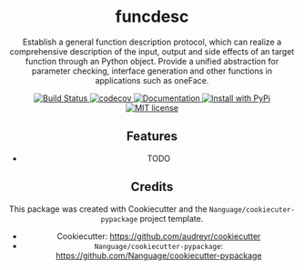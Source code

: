 <div align="center">
<h1> funcdesc </h1>

<p> Establish a general function description protocol, which can realize a comprehensive description of the input, output and side effects of an target function through an Python object. Provide a unified abstraction for parameter checking, interface generation and other functions in applications such as oneFace. </p>

<p>
    <a href="https://github.com/Nanguage/funcdesc/actions/workflows/build_and_test.yml">
        <img src="https://github.com/Nanguage/funcdesc/actions/workflows/build_and_test.yml/badge.svg" alt="Build Status">
    </a>
    <a href="https://app.codecov.io/gh/Nanguage/funcdesc">
        <img src="https://codecov.io/gh/Nanguage/funcdesc/branch/master/graph/badge.svg" alt="codecov">
    </a>
    <a href="https://funcdesc.readthedocs.io/en/latest/">
    	<img src="https://readthedocs.org/projects/funcdesc/badge/?version=latest" alt="Documentation">
    </a>
  <a href="https://pypi.org/project/funcdesc/">
    <img src="https://img.shields.io/pypi/v/funcdesc.svg" alt="Install with PyPi" />
  </a>
  <a href="https://github.com/Nanguage/funcdesc/blob/master/LICENSE">
    <img src="https://img.shields.io/github/license/Nanguage/funcdesc" alt="MIT license" />
  </a>
</p>


## Features

* TODO

## Credits

This package was created with Cookiecutter and the `Nanguage/cookiecuter-pypackage` project template.

+ Cookiecutter: https://github.com/audreyr/cookiecutter
+ `Nanguage/cookiecutter-pypackage`: https://github.com/Nanguage/cookiecutter-pypackage
